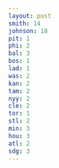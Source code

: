 ```yaml
---
layout: post
smith: 14
johnson: 18
pit: 1
phi: 2
bal: 3
bos: 1
lad: 1
was: 2
kan: 2
tam: 2
nyy: 2
cle: 2
tor: 1
stl: 2
min: 3
hou: 3
atl: 2
sdg: 3
---
```

